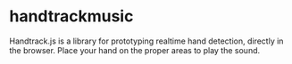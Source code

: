 # handtrackmusic
Handtrack.js is a library for prototyping realtime hand detection, directly in the browser. Place your hand on the proper areas to play the sound.
